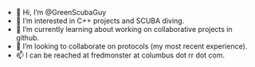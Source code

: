 - 👋 Hi, I’m @GreenScubaGuy
- 👀 I’m interested in C++ projects and SCUBA diving.
- 🌱 I’m currently learning about working on collaborative projects in github.
- 💞️ I’m looking to collaborate on protocols (my most recent experience).
- 📫 I can be reached at fredmonster at columbus dot rr dot com.

<!---
GreenScubaGuy/GreenScubaGuy is a ✨ special ✨ repository because its `README.md` (this file) appears on your GitHub profile.
You can click the Preview link to take a look at your changes.
--->

